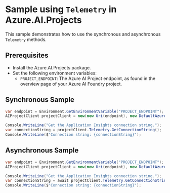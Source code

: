 # Sample using `Telemetry` in Azure.AI.Projects

This sample demonstrates how to use the synchronous and asynchronous `Telemetry` methods.

## Prerequisites

- Install the Azure.AI.Projects package.
- Set the following environment variables:
  - `PROJECT_ENDPOINT`: The Azure AI Project endpoint, as found in the overview page of your Azure AI Foundry project.

## Synchronous Sample

```C# Snippet:AI_Projects_TelemetryExampleSync
var endpoint = Environment.GetEnvironmentVariable("PROJECT_ENDPOINT");
AIProjectClient projectClient = new(new Uri(endpoint), new DefaultAzureCredential());

Console.WriteLine("Get the Application Insights connection string.");
var connectionString = projectClient.Telemetry.GetConnectionString();
Console.WriteLine($"Connection string: {connectionString}");
```

## Asynchronous Sample
```C# Snippet:AI_Projects_TelemetryExampleAsync
var endpoint = Environment.GetEnvironmentVariable("PROJECT_ENDPOINT");
AIProjectClient projectClient = new(new Uri(endpoint), new DefaultAzureCredential());

Console.WriteLine("Get the Application Insights connection string.");
var connectionString = await projectClient.Telemetry.GetConnectionStringAsync();
Console.WriteLine($"Connection string: {connectionString}");
```
